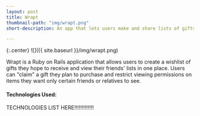 ```yaml
---
layout: post
title: Wrapt
thumbnail-path: "img/wrapt.png"
short-description: An app that lets users make and share lists of gifts they hope to receive.

---
```


{:.center}
![]({{ site.baseurl }}/img/wrapt.png)

Wrapt is a Ruby on Rails application that allows users to create a wishlist of gifts they hope to receive and view their friends'​ lists in one place. Users can "claim"​ a gift they plan to purchase and restrict viewing permissions on items they want only certain friends or relatives to see. 

#### Technologies Used:

TECHNOLOGIES LIST HERE!!!!!!!!!!!!!